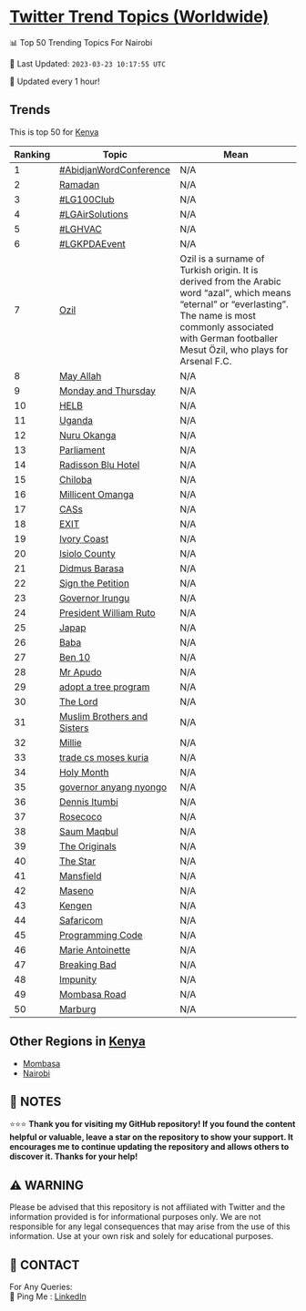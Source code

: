 [Twitter Trend Topics (Worldwide)](https://github.com/ErcinDedeoglu/Twitter-Trend-Topics)
==========


📊 Top 50 Trending Topics For Nairobi

📆 Last Updated: `2023-03-23 10:17:55 UTC`

🔧 Updated every 1 hour!


## Trends

This is top 50 for [Kenya](</Kenya>)

| Ranking | Topic | Mean |
| ------- | ------------ | ------------ |
| 1 | [#AbidjanWordConference](http://twitter.com/search?q=%23AbidjanWordConference) | N/A |
| 2 | [Ramadan](http://twitter.com/search?q=Ramadan) | N/A |
| 3 | [#LG100Club](http://twitter.com/search?q=%23LG100Club) | N/A |
| 4 | [#LGAirSolutions](http://twitter.com/search?q=%23LGAirSolutions) | N/A |
| 5 | [#LGHVAC](http://twitter.com/search?q=%23LGHVAC) | N/A |
| 6 | [#LGKPDAEvent](http://twitter.com/search?q=%23LGKPDAEvent) | N/A |
| 7 | [Ozil](http://twitter.com/search?q=Ozil) | Ozil is a surname of Turkish origin. It is derived from the Arabic word “azal”, which means “eternal” or “everlasting”. The name is most commonly associated with German footballer Mesut Özil, who plays for Arsenal F.C. |
| 8 | [May Allah](http://twitter.com/search?q=May+Allah) | N/A |
| 9 | [Monday and Thursday](http://twitter.com/search?q=Monday+and+Thursday) | N/A |
| 10 | [HELB](http://twitter.com/search?q=HELB) | N/A |
| 11 | [Uganda](http://twitter.com/search?q=Uganda) | N/A |
| 12 | [Nuru Okanga](http://twitter.com/search?q=Nuru+Okanga) | N/A |
| 13 | [Parliament](http://twitter.com/search?q=Parliament) | N/A |
| 14 | [Radisson Blu Hotel](http://twitter.com/search?q=Radisson+Blu+Hotel) | N/A |
| 15 | [Chiloba](http://twitter.com/search?q=Chiloba) | N/A |
| 16 | [Millicent Omanga](http://twitter.com/search?q=Millicent+Omanga) | N/A |
| 17 | [CASs](http://twitter.com/search?q=CASs) | N/A |
| 18 | [EXIT](http://twitter.com/search?q=EXIT) | N/A |
| 19 | [Ivory Coast](http://twitter.com/search?q=Ivory+Coast) | N/A |
| 20 | [Isiolo County](http://twitter.com/search?q=Isiolo+County) | N/A |
| 21 | [Didmus Barasa](http://twitter.com/search?q=Didmus+Barasa) | N/A |
| 22 | [Sign the Petition](http://twitter.com/search?q=Sign+the+Petition) | N/A |
| 23 | [Governor Irungu](http://twitter.com/search?q=Governor+Irungu) | N/A |
| 24 | [President William Ruto](http://twitter.com/search?q=President+William+Ruto) | N/A |
| 25 | [Japap](http://twitter.com/search?q=Japap) | N/A |
| 26 | [Baba](http://twitter.com/search?q=Baba) | N/A |
| 27 | [Ben 10](http://twitter.com/search?q=Ben+10) | N/A |
| 28 | [Mr Apudo](http://twitter.com/search?q=Mr+Apudo) | N/A |
| 29 | [adopt a tree program](http://twitter.com/search?q=adopt+a+tree+program) | N/A |
| 30 | [The Lord](http://twitter.com/search?q=The+Lord) | N/A |
| 31 | [Muslim Brothers and Sisters](http://twitter.com/search?q=Muslim+Brothers+and+Sisters) | N/A |
| 32 | [Millie](http://twitter.com/search?q=Millie) | N/A |
| 33 | [trade cs moses kuria](http://twitter.com/search?q=trade+cs+moses+kuria) | N/A |
| 34 | [Holy Month](http://twitter.com/search?q=Holy+Month) | N/A |
| 35 | [governor anyang nyongo](http://twitter.com/search?q=governor+anyang+nyongo) | N/A |
| 36 | [Dennis Itumbi](http://twitter.com/search?q=Dennis+Itumbi) | N/A |
| 37 | [Rosecoco](http://twitter.com/search?q=Rosecoco) | N/A |
| 38 | [Saum Maqbul](http://twitter.com/search?q=Saum+Maqbul) | N/A |
| 39 | [The Originals](http://twitter.com/search?q=The+Originals) | N/A |
| 40 | [The Star](http://twitter.com/search?q=The+Star) | N/A |
| 41 | [Mansfield](http://twitter.com/search?q=Mansfield) | N/A |
| 42 | [Maseno](http://twitter.com/search?q=Maseno) | N/A |
| 43 | [Kengen](http://twitter.com/search?q=Kengen) | N/A |
| 44 | [Safaricom](http://twitter.com/search?q=Safaricom) | N/A |
| 45 | [Programming Code](http://twitter.com/search?q=Programming+Code) | N/A |
| 46 | [Marie Antoinette](http://twitter.com/search?q=Marie+Antoinette) | N/A |
| 47 | [Breaking Bad](http://twitter.com/search?q=Breaking+Bad) | N/A |
| 48 | [Impunity](http://twitter.com/search?q=Impunity) | N/A |
| 49 | [Mombasa Road](http://twitter.com/search?q=Mombasa+Road) | N/A |
| 50 | [Marburg](http://twitter.com/search?q=Marburg) | N/A |



## Other Regions in [Kenya](</Kenya>)

* [Mombasa](</Kenya/Mombasa.md>)
* [Nairobi](</Kenya/Nairobi.md>)



## 📝 NOTES

⭐⭐⭐ **Thank you for visiting my GitHub repository! If you found the content helpful or valuable, leave a star on the repository to show your support. It encourages me to continue updating the repository and allows others to discover it. Thanks for your help!**


## ⚠️ WARNING

Please be advised that this repository is not affiliated with Twitter and the information provided is for informational purposes only. We are not responsible for any legal consequences that may arise from the use of this information. Use at your own risk and solely for educational purposes.


## 📨 CONTACT

 For Any Queries:  
            🏓 Ping Me : [LinkedIn](https://www.linkedin.com/in/ercindedeoglu/)
